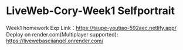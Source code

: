 # LiveWeb-Cory-Week1 Selfportrait
 Week1 homework
Exp Link：https://taupe-youtiao-592aec.netlify.app/
Deploy on render.com(Multiplayer supported): https://livewebasciiangel.onrender.com/
